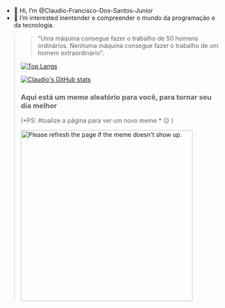 - 👋 Hi, I’m @Claudio-Francisco-Dos-Santos-Junior
- 👀 I’m interested inentender e compreender o mundo da programação e da tecnologia.

<blockquote>

> “Uma máquina consegue fazer o trabalho de 50 homens ordinários. Nenhuma máquina consegue fazer o trabalho de um homem extraordinário”.

<!---
Claudio-Francisco-Dos-Santos-Junior/Claudio-Francisco-Dos-Santos-Junior is a ✨ special ✨ repository because its `README.md` (this file) appears on your GitHub profile.
You can click the Preview link to take a look at your changes.
--->
  
  [![Top Langs](https://github-readme-stats.vercel.app/api/top-langs/?username=Claudio-Francisco-Dos-Santos-Junior)](https://github.com/Claudio-Francisco-Dos-Santos-Junior/github-readme-stats)

  
  [![Claudio's GitHub stats](https://github-readme-stats.vercel.app/api?username=Claudio-Francisco-Dos-Santos-Junior)](https://github.com/Claudio-Francisco-Dos-Santos-Junior/github-readme-stats)

  ### Aqui está um meme aleatório para você, para tornar seu dia melhor
(*PS:  Atualize a página para ver um novo meme * :wink: )

<a href="https://github.com/techytushar/random-memer"><img src='https://random-memer.herokuapp.com/' title="Meme" alt="Please refresh the page if the meme doesn't show up." height="400"></a>
